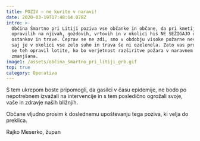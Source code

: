 ```yaml
---
title: POZIV – ne kurite v naravi!
date: 2020-03-19T17:48:14.078Z
intro: >-
  Občina Šmartno pri Litiji poziva vse občanke in občane, da pri kmetijskih
  opravilih na njivah, gozdovih, vrtovih in v okolici hiš NE SEŽIGAJO drevesnih
  ostankov in trave. Čeprav se ne zdi, smo v obdobju visoke požarne nevarnosti,
  saj je v okolici vse zelo suho in trava še ni ozelenela. Zato vas prosim, da
  se teh opravil lotite, ko bo verjetnost razširitve požara v naravnem okolju
  zmanjšana.
image1: /assets/občina_šmartno_pri_litiji_grb.gif
top: true
category: Operativa
---
```

S tem ukrepom boste pripomogli, da gasilci v času epidemije, ne bodo po nepotrebnem izvažali na intervencije in s tem posledično ogrožali svoje, vaše in zdravje naših bližnjih.

 Občane vljudno prosim k doslednemu upoštevanju tega poziva, ki velja do preklica.

Rajko Meserko, župan
